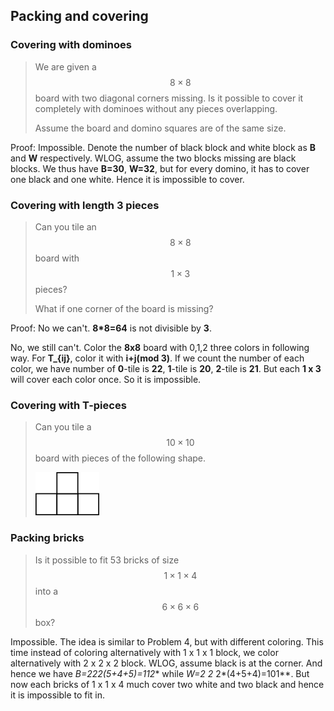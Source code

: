 ## Packing and covering

### Covering with dominoes

> We are given a $$8 \times 8$$ board with two diagonal corners missing. Is it possible to cover it completely with dominoes without any pieces overlapping.
> 
> Assume the board and domino squares are of the same size.

Proof:
Impossible.
Denote the number of black block and white block as **B** and **W** respectively. WLOG, assume the two blocks missing are black blocks. We thus have **B=30**, **W=32**, but for every domino, it has to cover one black and one white. Hence it is impossible to cover.

### Covering with length 3 pieces

> Can you tile an $$8 \times 8$$ board with $$1 \times 3$$ pieces?
> 
> What if one corner of the board is missing?

Proof:
No we can't. **8*8=64** is not divisible by **3**.

No, we still can't. Color the **8x8** board with 0,1,2 three colors in following way. For **T_{ij}**, color it with **i+j(mod 3)**. If we count the number of each color, we have number of **0**-tile is **22**, **1**-tile is **20**, **2**-tile is **21**. But each **1 x 3** will cover each color once. So it is impossible.


### Covering with T-pieces

> Can you tile a $$10 \times 10$$ board with pieces of the following shape.
> 
> ![T-shaped piece](Diagrams/Tetris_T.png)


### Packing bricks

> Is it possible to fit 53 bricks of size $$1 \times 1 \times 4$$ into a $$6 \times 6 \times 6$$ box?

Impossible.
The idea is similar to Problem 4, but with different coloring. This time instead of coloring alternatively with 1 x 1 x 1 block, we color alternatively with 2 x 2 x 2 block. WLOG, assume black is at the corner. And hence we have **B=2*2*2*(5+4+5)=112** while **W=2* 2* 2*(4+5+4)=101**. But now each bricks of 1 x 1 x 4 much cover two white and two black and hence it is impossible to fit in.

